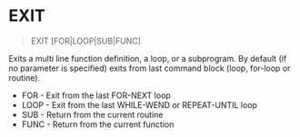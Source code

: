 # EXIT

> EXIT [FOR|LOOP|SUB|FUNC]

Exits a multi line function definition, a loop, or a subprogram. By default (if no parameter is specified) exits from last command block (loop, for-loop or routine).


* FOR - Exit from the last FOR-NEXT loop
* LOOP - Exit from the last WHILE-WEND or REPEAT-UNTIL loop
* SUB - Return from the current routine
* FUNC - Return from the current function


